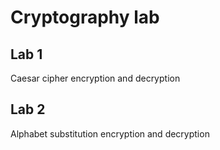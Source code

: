 ﻿# Cryptography lab

## Lab 1
Caesar cipher encryption and decryption 
## Lab 2
Alphabet substitution encryption and decryption



